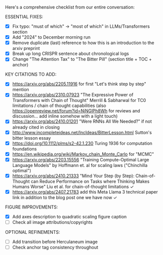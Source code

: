 Here's a comprehensive checklist from our entire conversation:

ESSENTIAL FIXES:
- [x] Fix typo: "must of which" → "most of which" in LLMs/Transformers section
- [x] Add "2024" to December morning run
- [x] Remove duplicate (last) reference to how this is an introduction to the arxiv preprint
- [x] Break up long CRISPR sentence about chronological logs
- [x] Change "The Attention Tax" to "The Bitter Pill" (section title + TOC + anchor)

KEY CITATIONS TO ADD:
- [x] https://arxiv.org/abs/2205.11916 for first "Let's think step by step" mention
- [x] https://arxiv.org/abs/2310.07923 "The Expressive Power of Transformers with Chain of Thought" Merrill & Sabharwal for TC0 limitations / chain of thought capabilities (also https://openreview.net/forum?id=NjNGlPh8Wh for reviews and discussion... add inline somehow with a light touch)
- [x] https://arxiv.org/abs/2410.01201 "Were RNNs All We Needed?" if not already cited in closing
- [x] http://www.incompleteideas.net/IncIdeas/BitterLesson.html Sutton's bitter lesson essay
- [x] https://doi.org/10.1112/plms/s2-42.1.230 Turing 1936 for computation foundations
- [x] https://en.wikipedia.org/wiki/Markov_chain_Monte_Carlo for "MCMC"
- [x] https://arxiv.org/abs/2203.15556 "Training Compute-Optimal Large Language Models" by Hoffmann et. al for scaling laws ("Chinchilla optimal")
- [x] https://arxiv.org/abs/2410.21333 "Mind Your Step (by Step): Chain-of-Thought can Reduce Performance on Tasks where Thinking Makes Humans Worse" Liu et al. for chain-of-thought limitations ✓
- [x] https://arxiv.org/abs/2407.21783 add this Meta Llama 3 technical paper link in addition to the blog post one we have now ✓

FIGURE IMPROVEMENTS:
- [x] Add axes description to quadratic scaling figure caption
- [ ] Check all image attributions/copyrights

OPTIONAL REFINEMENTS:
- [ ] Add transition before Herculaneum image
- [ ] Check anchor tag consistency throughout
